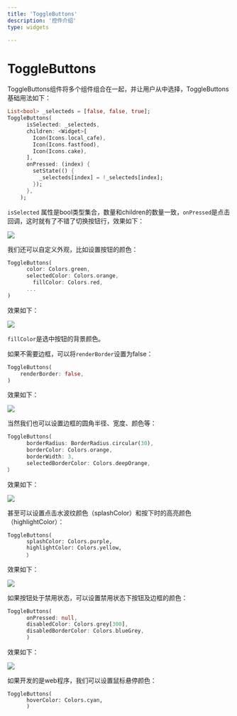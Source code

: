 ```yaml
---
title: 'ToggleButtons'
description: '控件介绍'
type: widgets

---
```


# ToggleButtons

ToggleButtons组件将多个组件组合在一起，并让用户从中选择，ToggleButtons基础用法如下：

```dart
List<bool> _selecteds = [false, false, true];
ToggleButtons(
      isSelected: _selecteds,
      children: <Widget>[
        Icon(Icons.local_cafe),
        Icon(Icons.fastfood),
        Icon(Icons.cake),
      ],
      onPressed: (index) {
        setState(() {
          _selecteds[index] = !_selecteds[index];
        });
      },
    );
```

`isSelected` 属性是bool类型集合，数量和children的数量一致，`onPressed`是点击回调，这时就有了不错了切换按钮行，效果如下：

![](https://img-blog.csdnimg.cn/20200302204013268.png?x-oss-process=image/watermark,type_ZmFuZ3poZW5naGVpdGk,shadow_10,text_aHR0cHM6Ly9ibG9nLmNzZG4ubmV0L21lbmdrczE5ODc=,size_16,color_FFFFFF,t_70)



我们还可以自定义外观，比如设置按钮的颜色：

```dart
ToggleButtons(
      color: Colors.green,
      selectedColor: Colors.orange,
  		fillColor: Colors.red,
      ...
)
```

效果如下：

![](https://img-blog.csdnimg.cn/20200302204538833.png?x-oss-process=image/watermark,type_ZmFuZ3poZW5naGVpdGk,shadow_10,text_aHR0cHM6Ly9ibG9nLmNzZG4ubmV0L21lbmdrczE5ODc=,size_16,color_FFFFFF,t_70)

`fillColor`是选中按钮的背景颜色。

如果不需要边框，可以将`renderBorder`设置为false：

```dart
ToggleButtons(
	renderBorder: false,
)
```

效果如下：

![](https://img-blog.csdnimg.cn/202003022048026.png)

当然我们也可以设置边框的圆角半径、宽度、颜色等：

```dart
ToggleButtons(
      borderRadius: BorderRadius.circular(30),
      borderColor: Colors.orange,
      borderWidth: 3,
      selectedBorderColor: Colors.deepOrange,
）
```

效果如下：

![](https://img-blog.csdnimg.cn/20200302205045496.png)



甚至可以设置点击水波纹颜色（splashColor）和按下时的高亮颜色（highlightColor）：

```
ToggleButtons(
      splashColor: Colors.purple,
      highlightColor: Colors.yellow,
      ）
```

效果如下：

![](https://img-blog.csdnimg.cn/20200302205330240.png?x-oss-process=image/watermark,type_ZmFuZ3poZW5naGVpdGk,shadow_10,text_aHR0cHM6Ly9ibG9nLmNzZG4ubmV0L21lbmdrczE5ODc=,size_16,color_FFFFFF,t_70)

如果按钮处于禁用状态，可以设置禁用状态下按钮及边框的颜色：

```dart
ToggleButtons(
      onPressed: null,
      disabledColor: Colors.grey[300],
      disabledBorderColor: Colors.blueGrey,
      )
```

效果如下：

![](https://img-blog.csdnimg.cn/20200302205709260.png)

如果开发的是web程序，我们可以设置鼠标悬停颜色：

```
ToggleButtons(
      hoverColor: Colors.cyan,
      )
```



